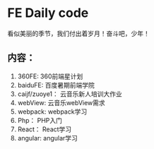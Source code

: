 # FE Daily code
看似美丽的季节，我们付出着岁月！奋斗吧，少年！

## 内容：
1. 360FE: 360前端星计划
2. baiduFE: 百度暑期前端学院
3. caijf/zuoye1： 云音乐新人培训大作业
4. webView: 云音乐webView需求
5. webpack: webpack学习
6. Php： PHP入门
7. React： React学习
8. angular: angular学习
